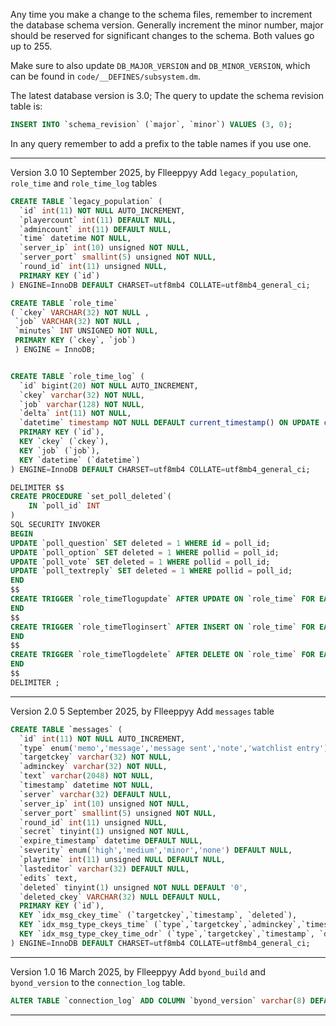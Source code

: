 Any time you make a change to the schema files, remember to increment the database schema version. Generally increment the minor number, major should be reserved for significant changes to the schema. Both values go up to 255.

Make sure to also update `DB_MAJOR_VERSION` and `DB_MINOR_VERSION`, which can be found in `code/__DEFINES/subsystem.dm`.

The latest database version is 3.0; The query to update the schema revision table is:

```sql
INSERT INTO `schema_revision` (`major`, `minor`) VALUES (3, 0);
```


In any query remember to add a prefix to the table names if you use one.

-----------------------------------------------------
Version 3.0 10 September 2025, by Flleeppyy
Add `legacy_population`, `role_time` and `role_time_log` tables

```sql
CREATE TABLE `legacy_population` (
  `id` int(11) NOT NULL AUTO_INCREMENT,
  `playercount` int(11) DEFAULT NULL,
  `admincount` int(11) DEFAULT NULL,
  `time` datetime NOT NULL,
  `server_ip` int(10) unsigned NOT NULL,
  `server_port` smallint(5) unsigned NOT NULL,
  `round_id` int(11) unsigned NULL,
  PRIMARY KEY (`id`)
) ENGINE=InnoDB DEFAULT CHARSET=utf8mb4 COLLATE=utf8mb4_general_ci;

CREATE TABLE `role_time`
( `ckey` VARCHAR(32) NOT NULL ,
 `job` VARCHAR(32) NOT NULL ,
 `minutes` INT UNSIGNED NOT NULL,
 PRIMARY KEY (`ckey`, `job`)
 ) ENGINE = InnoDB;


CREATE TABLE `role_time_log` (
  `id` bigint(20) NOT NULL AUTO_INCREMENT,
  `ckey` varchar(32) NOT NULL,
  `job` varchar(128) NOT NULL,
  `delta` int(11) NOT NULL,
  `datetime` timestamp NOT NULL DEFAULT current_timestamp() ON UPDATE current_timestamp(),
  PRIMARY KEY (`id`),
  KEY `ckey` (`ckey`),
  KEY `job` (`job`),
  KEY `datetime` (`datetime`)
) ENGINE=InnoDB DEFAULT CHARSET=utf8mb4 COLLATE=utf8mb4_general_ci;

DELIMITER $$
CREATE PROCEDURE `set_poll_deleted`(
	IN `poll_id` INT
)
SQL SECURITY INVOKER
BEGIN
UPDATE `poll_question` SET deleted = 1 WHERE id = poll_id;
UPDATE `poll_option` SET deleted = 1 WHERE pollid = poll_id;
UPDATE `poll_vote` SET deleted = 1 WHERE pollid = poll_id;
UPDATE `poll_textreply` SET deleted = 1 WHERE pollid = poll_id;
END
$$
CREATE TRIGGER `role_timeTlogupdate` AFTER UPDATE ON `role_time` FOR EACH ROW BEGIN INSERT into role_time_log (ckey, job, delta) VALUES (NEW.CKEY, NEW.job, NEW.minutes-OLD.minutes);
END
$$
CREATE TRIGGER `role_timeTloginsert` AFTER INSERT ON `role_time` FOR EACH ROW BEGIN INSERT into role_time_log (ckey, job, delta) VALUES (NEW.ckey, NEW.job, NEW.minutes);
END
$$
CREATE TRIGGER `role_timeTlogdelete` AFTER DELETE ON `role_time` FOR EACH ROW BEGIN INSERT into role_time_log (ckey, job, delta) VALUES (OLD.ckey, OLD.job, 0-OLD.minutes);
END
$$
DELIMITER ;
```

-----------------------------------------------------
Version 2.0 5 September 2025, by Flleeppyy
Add `messages` table

```sql
CREATE TABLE `messages` (
  `id` int(11) NOT NULL AUTO_INCREMENT,
  `type` enum('memo','message','message sent','note','watchlist entry') NOT NULL,
  `targetckey` varchar(32) NOT NULL,
  `adminckey` varchar(32) NOT NULL,
  `text` varchar(2048) NOT NULL,
  `timestamp` datetime NOT NULL,
  `server` varchar(32) DEFAULT NULL,
  `server_ip` int(10) unsigned NOT NULL,
  `server_port` smallint(5) unsigned NOT NULL,
  `round_id` int(11) unsigned NULL,
  `secret` tinyint(1) unsigned NOT NULL,
  `expire_timestamp` datetime DEFAULT NULL,
  `severity` enum('high','medium','minor','none') DEFAULT NULL,
  `playtime` int(11) unsigned NULL DEFAULT NULL,
  `lasteditor` varchar(32) DEFAULT NULL,
  `edits` text,
  `deleted` tinyint(1) unsigned NOT NULL DEFAULT '0',
  `deleted_ckey` VARCHAR(32) NULL DEFAULT NULL,
  PRIMARY KEY (`id`),
  KEY `idx_msg_ckey_time` (`targetckey`,`timestamp`, `deleted`),
  KEY `idx_msg_type_ckeys_time` (`type`,`targetckey`,`adminckey`,`timestamp`, `deleted`),
  KEY `idx_msg_type_ckey_time_odr` (`type`,`targetckey`,`timestamp`, `deleted`)
) ENGINE=InnoDB DEFAULT CHARSET=utf8mb4 COLLATE=utf8mb4_general_ci;
```
-----------------------------------------------------
Version 1.0 16 March 2025, by Flleeppyy
Add `byond_build` and `byond_version` to the `connection_log` table.

```sql
ALTER TABLE `connection_log` ADD COLUMN `byond_version` varchar(8) DEFAULT NULL, ADD COLUMN `byond_build` varchar(255) DEFAULT NULL;
```
-----------------------------------------------------
